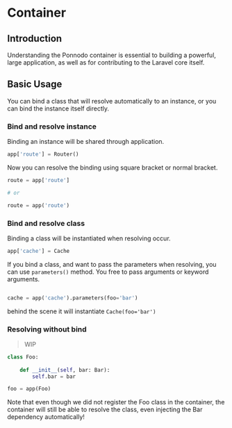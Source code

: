 # Container

## Introduction

Understanding the Ponnodo container is essential to building a powerful, large application, 
as well as for contributing to the Laravel core itself.

## Basic Usage

You can bind a class that will resolve automatically to an instance, or you can bind the instance
itself directly.

### Bind and resolve instance

Binding an instance will be shared through application.


```python
app['route'] = Router()
```

Now you can resolve the binding using square bracket or normal bracket.

```python
route = app['route']

# or

route = app('route')
```

### Bind and resolve class

Binding a class will be instantiated when resolving occur.

```python
app['cache'] = Cache
```


If you bind a class, and want to pass the parameters when resolving, you can use `parameters()`
method. You free to pass arguments or keyword arguments.

```python

cache = app('cache').parameters(foo='bar')
```

behind the scene it will instantiate `Cache(foo='bar')`


### Resolving without bind

> WIP

```python
class Foo:
    
    def __init__(self, bar: Bar):
        self.bar = bar

foo = app(Foo)
```

Note that even though we did not register the Foo class in the container, 
the container will still be able to resolve the class, even injecting the Bar dependency 
automatically!
